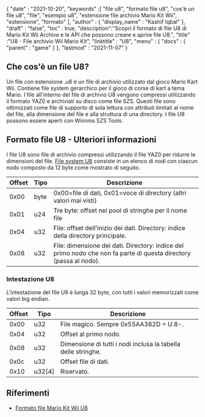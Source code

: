 {
  "date" : "2021-10-20",
  "keywords" :[ "file u8", "formato file u8", "cos'è un file u8", "file", "esempio u8", "estensione file archivio Mario Kit Wii", "estensione", "formato" ],
  "author" : {
    "display_name" : "Kashif Iqbal"
},
  "draft" : "false",
  "toc" : true,
  "description":"Scopri il formato di file U8 di Mario Kit Wii Archive e le API che possono creare e aprire file U8.",
  "title" :"U8 - File archivio Wii Mario Kit",
  "linktitle" : "U8",
  "menu" : {
    "docs" : {
      "parent" : "game"
}
},
  "lastmod" : "2021-11-07"
}

## Che cos'è un file U8?

Un file con estensione .u8 è un file di archivio utilizzato dal gioco Mario Kart Wii. Contiene file system gerarchico per il gioco di corse di kart a tema Mario. I file all'interno del file di archivio U8 vengono compressi utilizzando il formato YAZ0 e archiviati su disco come file SZS. Questi file sono ottimizzati come file di supporto di sola lettura con attributi limitati al nome del file, alla dimensione del file e alla struttura di una directory. I file U8 possono essere aperti con Wiimms SZS Tools.

## Formato file U8 - Ulteriori informazioni

I file U8 sono file di archivio compressi utilizzando il file YAZ0 per ridurre le dimensioni del file. [File system U8](https://wiki.tockdom.com/wiki/U8_(File_Format)) consiste in un elenco di nodi con ciascun nodo composto da 12 byte come mostrato di seguito.

|Offset|Tipo|Descrizione|
---|---|---|
|0x00 |byte |0x00=file di dati, 0x01=voce di directory (altri valori mai visti)|
|0x01 |u24| Tre byte: offset nel pool di stringhe per il nome file|
|0x04 |u32 |File: offset dell'inizio dei dati. Directory: indice della directory principale.
|0x08 |u32 |File: dimensione dei dati. Directory: indice del primo nodo che non fa parte di questa directory (passa al nodo).|

### Intestazione U8

L'intestazione del file U8 è lunga 32 byte, con tutti i valori memorizzati come valori big endian.

|Offset|Tipo|Descrizione|
---|---|---|
|0x00| u32 |File magico. Sempre 0x55AA382D = U.8-.|
|0x04| u32 |Offset al primo nodo.|
|0x08| u32 |Dimensione di tutti i nodi inclusa la tabella delle stringhe.|
|0x0c| u32 |Offset file di dati.|
|0x10| u32[4] |Riservato.|

## Riferimenti

* [Formato file Mario Kit Wii U8](https://wiki.tockdom.com/wiki/U8_(File_Format))

